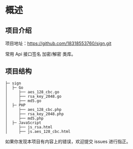  # 概述

## 项目介绍

项目地址：https://github.com/18318553760/sign.git

常用 Api 接口签名 加密/解密 类库。

## 项目结构

```
├─ sign
│  ├─ Go
│     ├── aes_128_cbc.go
│     ├── rsa_key_2048.go
│     ├── md5.go
│  ├─ PHP
│     ├── aes_128_cbc.php
│     ├── rsa_key_2048.php
│     ├── md5.php
│  ├─ JavaScript
│     ├── js_rsa.html
│     ├── js.aes_128_cbc.html
```

如果你发现本项目有内容上的错误，欢迎提交 issues 进行指正。

